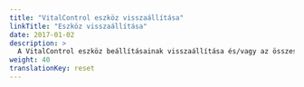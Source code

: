 ```yaml
---
title: "VitalControl eszköz visszaállítása"
linkTitle: "Eszköz visszaállítása"
date: 2017-01-02
description: >
  A VitalControl eszköz beállításainak visszaállítása és/vagy az összes állat adatainak törlése.
weight: 40
translationKey: reset
---
```

